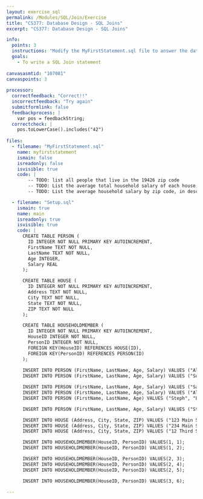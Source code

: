 ```yaml
---
layout: exercise_sql
permalink: /Modules/SQL/Join/Exercise
title: "CS377: Database Design - SQL Joins"
excerpt: "CS377: Database Design - SQL Joins"

info:
  points: 3
  instructions: "Modify the MyFirstStatement.sql file to answer the database questions below."
  goals:
    - To write a SQL Join statement
    
canvasasmtid: "107081"   
canvaspoints: 3
  
processor:  
  correctfeedback: "Correct!!" 
  incorrectfeedback: "Try again"
  submitformlink: false
  feedbackprocess: | 
    var pos = feedbackString;
  correctcheck: |
    pos.toLowerCase().includes("42")
 
files:
  - filename: "MyFirstStatement.sql"
    name: myfirststatement
    ismain: false
    isreadonly: false
    isvisible: true
    code: | 
        -- TODO: list all people that live in the 19426 zip code
        -- TODO: List the average total household salary of each house, sorted in descending order by salary
        -- TODO: List the average household salary by zip code, in descending order by salary

  - filename: "Setup.sql"
    ismain: true
    name: main
    isreadonly: true
    isvisible: true
    code: |
      CREATE TABLE PERSON (
        ID INTEGER NOT NULL PRIMARY KEY AUTOINCREMENT, 
        FirstName TEXT NOT NULL, 
        LastName TEXT NOT NULL, 
        Age INTEGER,
        Salary REAL
      );

      CREATE TABLE HOUSE (
        ID INTEGER NOT NULL PRIMARY KEY AUTOINCREMENT, 
        Address TEXT NOT NULL, 
        City TEXT NOT NULL, 
        State TEXT NOT NULL,
        ZIP TEXT NOT NULL
      );

      CREATE TABLE HOUSEHOLDMEMBER (
        ID INTEGER NOT NULL PRIMARY KEY AUTOINCREMENT, 
        HouseID INTEGER NOT NULL,
        PersonID INTEGER NOT NULL,
        FOREIGN KEY(HouseID) REFERENCES HOUSE(ID),
        FOREIGN KEY(PersonID) REFERENCES PERSON(ID)
      );
     
      INSERT INTO PERSON (FirstName, LastName, Age, Salary) VALUES ("Alex", "Smith", 20, 20000);
      INSERT INTO PERSON (FirstName, LastName, Age, Salary) VALUES ("Susan", "Smith", 22, 30000);

      INSERT INTO PERSON (FirstName, LastName, Age, Salary) VALUES ("Samantha", "Lee", 50, 100000);
      INSERT INTO PERSON (FirstName, LastName, Age, Salary) VALUES ("Alex", "Lee", 49, 110000);
      INSERT INTO PERSON (FirstName, LastName, Age) VALUES ("Steph", "Lee", 15);

      INSERT INTO PERSON (FirstName, LastName, Age, Salary) VALUES ("Stephen", "Johnson", 29, 40000);

      INSERT INTO HOUSE (Address, City, State, ZIP) VALUES ("123 Main Street", "Collegeville", "PA", "19426");
      INSERT INTO HOUSE (Address, City, State, ZIP) VALUES ("234 Main Street", "Collegeville", "PA", "19426");
      INSERT INTO HOUSE (Address, City, State, ZIP) VALUES ("12 Third Street", "King of Prussia", "PA", "19406");

      INSERT INTO HOUSEHOLDMEMBER(HouseID, PersonID) VALUES(1, 1);
      INSERT INTO HOUSEHOLDMEMBER(HouseID, PersonID) VALUES(1, 2);

      INSERT INTO HOUSEHOLDMEMBER(HouseID, PersonID) VALUES(2, 3);
      INSERT INTO HOUSEHOLDMEMBER(HouseID, PersonID) VALUES(2, 4);
      INSERT INTO HOUSEHOLDMEMBER(HouseID, PersonID) VALUES(2, 5);

      INSERT INTO HOUSEHOLDMEMBER(HouseID, PersonID) VALUES(3, 6);
        
---
```

